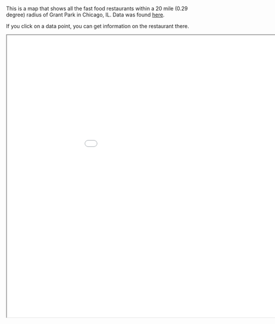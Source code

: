 
This is a map that shows all the fast food restaurants within a 20 mile (0.29 degree) radius of Grant Park in Chicago, IL. 
Data was found [here](https://data.world/datafiniti/fast-food-restaurants-across-america).

If you click on a data point, you can get information on the restaurant there. 

<iframe src="chicagomap/index.html" height=768 width=1024></iframe>
